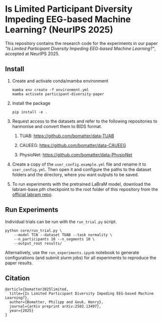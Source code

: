 # Is Limited Participant Diversity Impeding EEG-based Machine Learning? (NeurIPS 2025)

This repository contains the research code for the experiments in our paper *"Is Limited Participant Diversity Impeding EEG-based Machine Learning?"*, accepted at NeurIPS 2025.



## Install

1. Create and activate conda/mamba environment

   ```
   mamba env create -f environment.yml
   mamba activate participant-diversity-paper
   ```

2. Install the package

   ```
   pip install -e .
   ```

3. Request access to the datasets and refer to the following repositories to harmonise and convert them to BIDS format.

   1. TUAB: https://github.com/bomatter/data-TUAB

   2. CAUEEG: https://github.com/bomatter/data-CAUEEG

   3. PhysioNet: https://github.com/bomatter/data-PhysioNet

4. Create a copy of the `user_config.example.yml` file and rename it to `user_config.yml`. Then open it and configure the paths to the dataset folders and the directory, where you want outputs to be saved.

5. To run experiments with the pretrained LaBraM model, download the labram-base.pth checkpoint to the root folder of this repository from the [official labram repo](https://github.com/935963004/LaBraM/tree/main/checkpoints).




## Run Experiments

Individual trials can be run with the `run_trial.py` script.

```
python core/run_trial.py \
    --model TCN --dataset TUAB --task normality \
    --n_participants 10 --n_segments 10 \
    --output_root results/
```

Alternatively, use the `run_experiments.ipynb` notebook to generate configurations (and submit slurm jobs) for all experiments to reproduce the paper results.




## Citation

```
@article{bomatter2025limited,
  title={Is Limited Participant Diversity Impeding EEG-based Machine Learning?},
  author={Bomatter, Philipp and Gouk, Henry},
  journal={arXiv preprint arXiv:2503.13497},
  year={2025}
}
```
